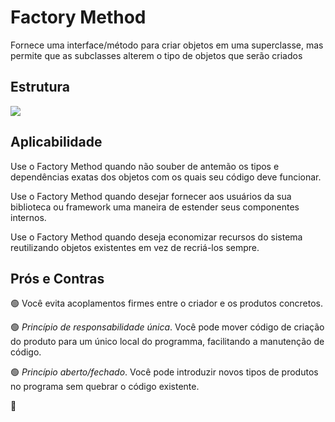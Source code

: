 # Factory Method

Fornece uma interface/método para criar objetos em uma superclasse, mas permite que as subclasses alterem o tipo de objetos que serão criados

## Estrutura

![](https://refactoring.guru/images/patterns/diagrams/factory-method/structure.png)

## Aplicabilidade

Use o Factory Method quando não souber de antemão os tipos e dependências exatas dos objetos com os quais seu código deve funcionar.

Use o Factory Method quando desejar fornecer aos usuários da sua biblioteca ou framework uma maneira de estender seus componentes internos.

Use o Factory Method quando deseja economizar recursos do sistema reutilizando objetos existentes em vez de recriá-los sempre.

## Prós e Contras

:green_circle: Você evita acoplamentos firmes entre o criador e os produtos concretos.

:green_circle: _Princípio de responsabilidade única_. Você pode mover código de criação do produto para um único local do programma, facilitando a manutenção de código.

:green_circle: _Princípio aberto/fechado_. Você pode introduzir novos tipos de produtos no programa sem quebrar o código existente.

:red_circle: